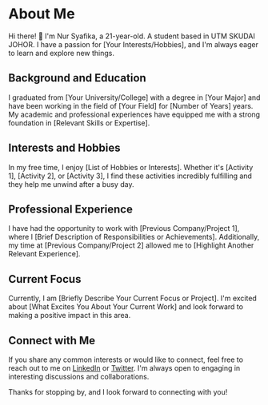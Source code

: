# About Me

Hi there! 👋 I'm Nur Syafika, a 21-year-old. A student based in UTM SKUDAI JOHOR. I have a passion for [Your Interests/Hobbies], and I'm always eager to learn and explore new things.

## Background and Education

I graduated from [Your University/College] with a degree in [Your Major] and have been working in the field of [Your Field] for [Number of Years] years. My academic and professional experiences have equipped me with a strong foundation in [Relevant Skills or Expertise].

## Interests and Hobbies

In my free time, I enjoy [List of Hobbies or Interests]. Whether it's [Activity 1], [Activity 2], or [Activity 3], I find these activities incredibly fulfilling and they help me unwind after a busy day.

## Professional Experience

I have had the opportunity to work with [Previous Company/Project 1], where I [Brief Description of Responsibilities or Achievements]. Additionally, my time at [Previous Company/Project 2] allowed me to [Highlight Another Relevant Experience].

## Current Focus

Currently, I am [Briefly Describe Your Current Focus or Project]. I'm excited about [What Excites You About Your Current Work] and look forward to making a positive impact in this area.

## Connect with Me

If you share any common interests or would like to connect, feel free to reach out to me on [LinkedIn](https://www.linkedin.com/in/your-profile) or [Twitter](https://twitter.com/your-twitter-handle). I'm always open to engaging in interesting discussions and collaborations.

Thanks for stopping by, and I look forward to connecting with you!

